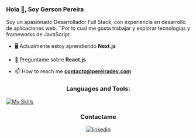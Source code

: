 <h3>Hola 👋, Soy Gerson Pereira</h3>

<p>Soy un apasionado Desarrollador Full Stack, con experiencia en desarrollo de aplicaciones web. ¨Por lo cual me gusta trabajar y explorar tecnologías y frameworks de JavaScript.</p>



- 🖥 Actualmente estoy aprendiendo **Next.js**

- 💬 Preguntame sobre **React.js**

- 📫 How to reach me **contacto@pereiradev.com**


<h3 align="center">Languages and Tools:</h3>

[![My Skills](https://skillicons.dev/icons?i=react,nodejs,nextjs,figma,js,ts,html&theme=light)](https://skillicons.dev)


<h3 align="center">Contactame</h3>
<div align="center">
<a href="https://www.linkedin.com/in/gerson-urrea-pereira-110925259/" target="_blank">
<img src=https://img.shields.io/badge/linkedin-%231E77B5.svg?&style=for-the-badge&logo=linkedin&logoColor=white alt=linkedin style="margin-bottom: 5px;" />
</a>  
</div>

<br/>
